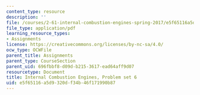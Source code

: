 ```yaml
---
content_type: resource
description: ''
file: /courses/2-61-internal-combustion-engines-spring-2017/e5f65116a5d9320df34b46f171990b87_MIT2_61S17_ps6.pdf
file_type: application/pdf
learning_resource_types:
- Assignments
license: https://creativecommons.org/licenses/by-nc-sa/4.0/
ocw_type: OCWFile
parent_title: Assignments
parent_type: CourseSection
parent_uid: 696fbbf8-d09d-b215-3617-ead64aff9d07
resourcetype: Document
title: Internal Combustion Engines, Problem set 6
uid: e5f65116-a5d9-320d-f34b-46f171990b87
---
```

